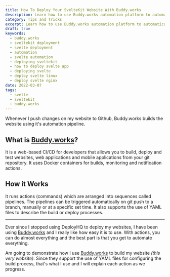```yaml
---
title: How To Deploy Your SvelteKit Website With Buddy.works
description: Learn how to use Buddy.works automation platform to automatically deploy your website when you push to your git repository.
category: Tips and Tricks
excerpt: Learn how to use Buddy.works automation platform to automatically deploy your website when you push to your git repository.
draft: true
keywords:
  - buddy.works
  - sveltekit deployment
  - svelte deployment
  - automation
  - svelte automation
  - deploying sveltekit
  - how to deploy svelte app
  - deploying svelte
  - deploy svelte linux
  - deploy svelte nginx
date: 2022-03-07
tags:
  - svelte
  - sveltekit
  - buddy.works  
---
```


<p class="intro">
    Whenever I push changes on my website to Github, Buddy.works builds the website using it's automation pipeline.
</p>

## What is [Buddy.works](https://buddy.works/)?

It is a web-based CI/CD for developers that allows you to build, deploy and test websites, web applications and mobile applications from your git repository. It uses Docker containers for builds, monitoring and notification actions.

## How it Works

It runs actions (commands) which are arranged into sequences called pipelines. The pipelines can be triggered automatically on git push to a branch, manually or at a specific set time. It also supports the use of YAML files to describe the build or deploy processes.

---

Ever since I stopped using DeployHQ to deploy my websites, I have been using [Buddy.works](https://buddy.works/) and I really like how easy it is to use. With actions, you can do almost everything and the best part is that you get to automate everything.

Am going to demonstrate how I use [Buddy.works](https://buddy.works/) to build my website _(this very website)_. Since they support the use of YAML files for configuring the build process, that's what I use and I will explain each action as we progress.
